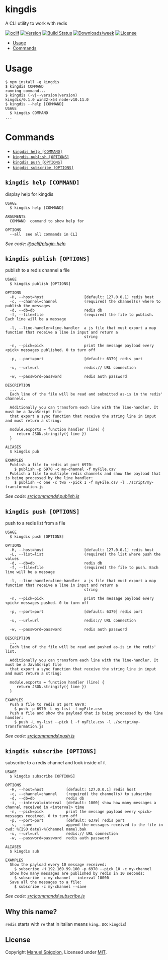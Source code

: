 kingdis
=======

A CLI utility to work with redis

[![oclif](https://img.shields.io/badge/cli-oclif-brightgreen.svg)](https://oclif.io)
[![Version](https://img.shields.io/npm/v/kingdis.svg)](https://npmjs.org/package/kingdis)
[![Build Status](https://travis-ci.com/Eomm/kingdis.svg?branch=master)](https://travis-ci.com/Eomm/kingdis)
[![Downloads/week](https://img.shields.io/npm/dw/kingdis.svg)](https://npmjs.org/package/kingdis)
[![License](https://img.shields.io/npm/l/kingdis.svg)](https://github.com/Eomm/kingdis/blob/master/package.json)

<!-- toc -->
* [Usage](#usage)
* [Commands](#commands)
<!-- tocstop -->
# Usage
<!-- usage -->
```sh-session
$ npm install -g kingdis
$ kingdis COMMAND
running command...
$ kingdis (-v|--version|version)
kingdis/0.1.0 win32-x64 node-v10.11.0
$ kingdis --help [COMMAND]
USAGE
  $ kingdis COMMAND
...
```
<!-- usagestop -->
# Commands
<!-- commands -->
* [`kingdis help [COMMAND]`](#kingdis-help-command)
* [`kingdis publish [OPTIONS]`](#kingdis-publish-options)
* [`kingdis push [OPTIONS]`](#kingdis-push-options)
* [`kingdis subscribe [OPTIONS]`](#kingdis-subscribe-options)

## `kingdis help [COMMAND]`

display help for kingdis

```
USAGE
  $ kingdis help [COMMAND]

ARGUMENTS
  COMMAND  command to show help for

OPTIONS
  --all  see all commands in CLI
```

_See code: [@oclif/plugin-help](https://github.com/oclif/plugin-help/blob/v2.2.1/src\commands\help.ts)_

## `kingdis publish [OPTIONS]`

publish to a redis channel a file

```
USAGE
  $ kingdis publish [OPTIONS]

OPTIONS
  -H, --host=host                  [default: 127.0.0.1] redis host
  -c, --channel=channel            (required) the channel(s) where to publish the messages
  -d, --db=db                      redis db
  -f, --file=file                  (required) the file to publish. Each line will be a message

  -l, --line-handler=line-handler  a js file that must export a map function that receive a line in input and return a
                                   string

  -n, --pick=pick                  print the message payload every <pick> messages published. 0 to turn off

  -p, --port=port                  [default: 6379] redis port

  -u, --url=url                    redis:// URL connection

  -w, --password=password          redis auth password

DESCRIPTION
  ...
  Each line of the file will be read and submitted as-is in the redis' channels.

  Additionally you can transform each line with the line-handler. It must be a JavaScript file
  that export a sync function that receive the string line in input and must return a string:

  module.exports = function handler (line) {
     return JSON.stringify({ line })
  }

ALIASES
  $ kingdis pub

EXAMPLES
  Publish a file to redis at port 6970:
    $ publish -p 6970 -c my-channel -f myFile.csv
  Publish a file to multiple redis channels and show the payload that is being processed by the line handler:
    $ publish -c one -c two --pick 1 -f myFile.csv -l ./script/my-transformation.js
```

_See code: [src\commands\publish.js](https://github.com/Eomm/kingdis/blob/v0.1.0/src\commands\publish.js)_

## `kingdis push [OPTIONS]`

push to a redis list from a file

```
USAGE
  $ kingdis push [OPTIONS]

OPTIONS
  -H, --host=host                  [default: 127.0.0.1] redis host
  -L, --list=list                  (required) the list where push the values
  -d, --db=db                      redis db
  -f, --file=file                  (required) the file to push. Each line will be a message

  -l, --line-handler=line-handler  a js file that must export a map function that receive a line in input and return a
                                   string

  -n, --pick=pick                  print the message payload every <pick> messages pushed. 0 to turn off

  -p, --port=port                  [default: 6379] redis port

  -u, --url=url                    redis:// URL connection

  -w, --password=password          redis auth password

DESCRIPTION
  ...
  Each line of the file will be read and pushed as-is in the redis' list.

  Additionally you can transform each line with the line-handler. It must be a JavaScript file
  that export a sync function that receive the string line in input and must return a string:

  module.exports = function handler (line) {
     return JSON.stringify({ line })
  }

EXAMPLES
  Push a file to redis at port 6970:
    $ push -p 6970 -L my-list -f myFile.csv
  Push a file and show the payload that is being processed by the line handler:
    $ push -L my-list --pick 1 -f myFile.csv -l ./script/my-transformation.js
```

_See code: [src\commands\push.js](https://github.com/Eomm/kingdis/blob/v0.1.0/src\commands\push.js)_

## `kingdis subscribe [OPTIONS]`

subscribe to a redis channel and look inside of it

```
USAGE
  $ kingdis subscribe [OPTIONS]

OPTIONS
  -H, --host=host          [default: 127.0.0.1] redis host
  -c, --channel=channel    (required) the channel(s) to subscribe
  -d, --db=db              redis db
  -i, --interval=interval  [default: 1000] show how many messages a channel received in <interval> time
  -n, --pick=pick          print the message payload every <pick> messages received. 0 to turn off
  -p, --port=port          [default: 6379] redis port
  -s, --save               append the messages received to the file in cwd: %{ISO date}-%{channel name}.bak
  -u, --url=url            redis:// URL connection
  -w, --password=password  redis auth password

ALIASES
  $ kingdis sub

EXAMPLES
  Show the payload every 10 message received:
    $ subscribe -H 192.169.99.100 -p 6970 --pick 10 -c my-channel
  Show how many messages are published by redis in 10 seconds:
    $ subscribe -c my-channel --interval 10000
  Save all the messages to a file:
    $ subscribe -c my-channel --save
```

_See code: [src\commands\subscribe.js](https://github.com/Eomm/kingdis/blob/v0.1.0/src\commands\subscribe.js)_
<!-- commandsstop -->


## Why this name?

`redis` starts with `re` that in italian means `king`.. so: `kingdis`!


## License

Copyright [Manuel Spigolon](https://github.com/Eomm), Licensed under [MIT](./LICENSE).

